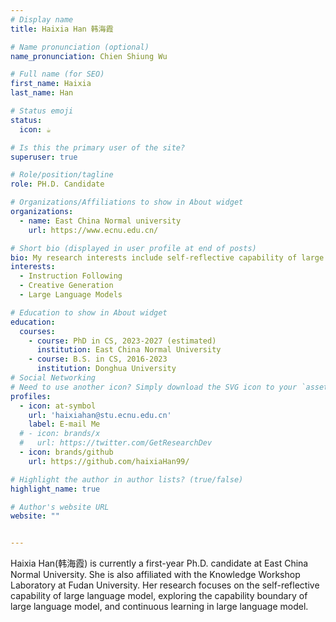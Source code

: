 ```yaml
---
# Display name
title: Haixia Han 韩海霞

# Name pronunciation (optional)
name_pronunciation: Chien Shiung Wu

# Full name (for SEO)
first_name: Haixia
last_name: Han

# Status emoji
status:
  icon: ☕️

# Is this the primary user of the site?
superuser: true

# Role/position/tagline
role: PH.D. Candidate

# Organizations/Affiliations to show in About widget
organizations:
  - name: East China Normal university
    url: https://www.ecnu.edu.cn/

# Short bio (displayed in user profile at end of posts)
bio: My research interests include self-reflective capability of large language model, exploring the capability boundary of large language model, and  continuous learning in large language model.
interests:
  - Instruction Following
  - Creative Generation
  - Large Language Models

# Education to show in About widget
education:
  courses:
    - course: PhD in CS, 2023-2027 (estimated)
      institution: East China Normal University
    - course: B.S. in CS, 2016-2023
      institution: Donghua University
# Social Networking
# Need to use another icon? Simply download the SVG icon to your `assets/media/icons/` folder.
profiles:
  - icon: at-symbol
    url: 'haixiahan@stu.ecnu.edu.cn'
    label: E-mail Me
  # - icon: brands/x
  #   url: https://twitter.com/GetResearchDev
  - icon: brands/github
    url: https://github.com/haixiaHan99/

# Highlight the author in author lists? (true/false)
highlight_name: true

# Author's website URL
website: ""


---
```


Haixia Han(韩海霞) is currently a first-year Ph.D. candidate at East China Normal University. She is also affiliated with the Knowledge Workshop Laboratory at Fudan University. Her research focuses on the self-reflective capability of large language model, exploring the capability boundary of large language model, and  continuous learning in large language model.
